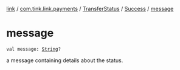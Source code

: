 [link](../../../index.md) / [com.tink.link.payments](../../index.md) / [TransferStatus](../index.md) / [Success](index.md) / [message](./message.md)

# message

`val message: `[`String`](https://kotlinlang.org/api/latest/jvm/stdlib/kotlin/-string/index.html)`?`

a message containing details about the status.

